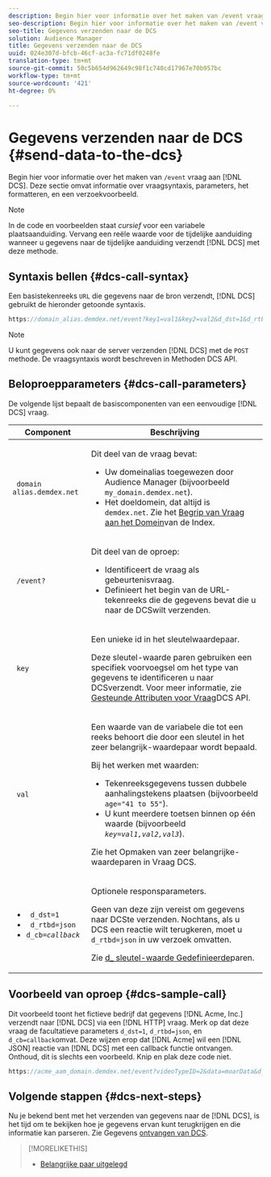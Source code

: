 ```yaml
---
description: Begin hier voor informatie over het maken van /event vraag aan DCS. Deze sectie omvat informatie over vraagsyntaxis, parameters, het formatteren, en een verzoekvoorbeeld.
seo-description: Begin hier voor informatie over het maken van /event vraag aan DCS. Deze sectie omvat informatie over vraagsyntaxis, parameters, het formatteren, en een verzoekvoorbeeld.
seo-title: Gegevens verzenden naar de DCS
solution: Audience Manager
title: Gegevens verzenden naar de DCS
uuid: 024e307d-bfcb-46cf-ac3a-fc71df0248fe
translation-type: tm+mt
source-git-commit: 50c5b654d962649c98f1c740cd17967e70b957bc
workflow-type: tm+mt
source-wordcount: '421'
ht-degree: 0%

---
```



# Gegevens verzenden naar de DCS {#send-data-to-the-dcs}

Begin hier voor informatie over het maken van `/event` vraag aan [!DNL DCS]. Deze sectie omvat informatie over vraagsyntaxis, parameters, het formatteren, en een verzoekvoorbeeld.

>[!NOTE]
>
>In de code en voorbeelden staat *cursief* voor een variabele plaatsaanduiding. Vervang een reële waarde voor de tijdelijke aanduiding wanneer u gegevens naar de tijdelijke aanduiding verzendt [!DNL DCS] met deze methode.

## Syntaxis bellen {#dcs-call-syntax}

Een basistekenreeks `URL` die gegevens naar de bron verzendt, [!DNL DCS] gebruikt de hieronder getoonde syntaxis.

```js
https://domain_alias.demdex.net/event?key1=val1&key2=val2&d_dst=1&d_rtbd=json&d_cb=callback
```

>[!NOTE]
>
>U kunt gegevens ook naar de server verzenden [!DNL DCS] met de `POST` methode. De vraagsyntaxis wordt beschreven in Methoden [](../../../api/dcs-intro/dcs-api-reference/dcs-api-methods.md)DCS API.

## Beloproepparameters {#dcs-call-parameters}

De volgende lijst bepaalt de basiscomponenten van een eenvoudige [!DNL DCS] vraag.

<table id="table_5F6A5B324EB848168543386516FBF384"> 
 <thead> 
  <tr> 
   <th colname="col1" class="entry"> Component </th> 
   <th colname="col2" class="entry"> Beschrijving </th> 
  </tr> 
 </thead>
 <tbody> 
  <tr> 
   <td colname="col1"> <p> <code> domain alias.demdex.net</code> </p> </td> 
   <td colname="col2"> <p>Dit deel van de vraag bevat: </p> <p> 
     <ul id="ul_3EDA9C7BA6794D06BCB07A75A9BD2372"> 
      <li id="li_74624CA78D6F4536A8164AE1FA1DECB9">Uw domeinalias toegewezen door <span class="keyword"> Audience Manager</span> (bijvoorbeeld <code> my_domain.demdex.net</code>). </li> 
      <li id="li_08ABE91CA247403AA480B3FB4BEF83BA">Het doeldomein, dat altijd is <code> demdex.net</code>. Zie het <a href="../../../reference/demdex-calls.md"> Begrip van Vraag aan het Domein</a>van de Index. </li> 
     </ul> </p> </td> 
  </tr> 
  <tr> 
   <td colname="col1"> <p> <code> /event?</code> </p> </td> 
   <td colname="col2"> <p>Dit deel van de oproep: </p> <p> 
     <ul id="ul_6332444A305A4F12A7CBE471CA508516"> 
      <li id="li_1C5C111B2B0E4621B3FC0C20D6516041">Identificeert de vraag als gebeurtenisvraag. </li> 
      <li id="li_DBCE9B1C70604A629ECD7AC0A9052198">Definieert het begin van de URL-tekenreeks die de gegevens bevat die u naar de <span class="wintitle"> DCS</span>wilt verzenden. </li> 
     </ul> </p> </td> 
  </tr> 
  <tr> 
   <td colname="col1"> <p> <code> key</code> </p> </td> 
   <td colname="col2"> <p>Een unieke id in het sleutelwaardepaar. </p> <p>Deze sleutel-waarde paren gebruiken een specifiek voorvoegsel om het type van gegevens te identificeren u naar <span class="wintitle"> DCS</span>verzendt. Voor meer informatie, zie <a href="../../../api/dcs-intro/dcs-api-reference/dcs-keys.md"> Gesteunde Attributen voor Vraag</a>DCS API. </p> </td> 
  </tr> 
  <tr> 
   <td colname="col1"> <p> <code> val</code> </p> </td> 
   <td colname="col2"> <p>Een waarde van de variabele die tot een reeks behoort die door een sleutel in het zeer belangrijk-waardepaar wordt bepaald. </p> <p>Bij het werken met waarden: </p> <p> 
     <ul id="ul_624DC78759F74AD8920220058E54E083"> 
      <li id="li_091E5B4820EC4A93B775433E428E74AB">Tekenreeksgegevens tussen dubbele aanhalingstekens plaatsen (bijvoorbeeld <code> age="41 to 55"</code>). </li> 
      <li id="li_C558E3BA6EE34413BBBB962D4CD0D10E">U kunt meerdere toetsen binnen op één waarde (bijvoorbeeld <i><code>key</i>=<i>val1,val2,val3</i></code></i>). </li> 
     </ul> </p> <p>Zie het Opmaken van zeer belangrijke-waardeparen in Vraag <a href="../../../api/dcs-intro/dcs-api-reference/dcs-key-format.md"></a>DCS. </p> </td>
  </tr> 
  <tr> 
   <td colname="col1"> <p> 
     <ul id="ul_36E2C1A0538D4D2C94DFC1335720A524"> 
      <li id="li_8902EED431CE4F0189A94868FA52DB1F"> <code> d_dst=1</code> </li> 
      <li id="li_4B6B29499D444E31808DE0A9AA0442D0"> <code> d_rtbd=json</code> </li> 
      <li id="li_3430CD0438604B83BE6437E6EC480816"> <code>d_cb=<i>callback</i></code> </li>
     </ul> </p> </td> 
   <td colname="col2"> <p>Optionele responsparameters. </p> <p> Geen van deze zijn vereist om gegevens naar <span class="wintitle"> DCS</span>te verzenden. Nochtans, als u <span class="wintitle"> DCS</span> een reactie wilt terugkeren, moet u <code> d_rtbd=json</code> in uw verzoek omvatten. </p> <p>Zie <a href="../../../api/dcs-intro/dcs-api-reference/dcs-keys.md#d-attributes"> d_ sleutel-waarde Gedefinieerde</a>paren. </p> </td> 
  </tr>
 </tbody>
</table>

## Voorbeeld van oproep {#dcs-sample-call}

Dit voorbeeld toont het fictieve bedrijf dat gegevens [!DNL Acme, Inc.] verzendt naar [!DNL DCS] via een [!DNL HTTP] vraag. Merk op dat deze vraag de facultatieve parameters `d_dst=1`, `d_rtbd=json`, en `d_cb=callback`omvat. Deze wijzen erop dat [!DNL Acme] wil een [!DNL JSON] reactie van [!DNL DCS] met een callback functie ontvangen. Onthoud, dit is slechts een voorbeeld. Knip en plak deze code niet.

```js
https://acme_aam_domain.demdex.net/event?videoTypeID=2&data=moarData&d_dst=1&d_rtbd=json&d_cb=acme_callback
```

## Volgende stappen {#dcs-next-steps}

Nu je bekend bent met het verzenden van gegevens naar de [!DNL DCS], is het tijd om te bekijken hoe je gegevens ervan kunt terugkrijgen en die informatie kan parseren. Zie Gegevens [ontvangen van DCS](../../../api/dcs-intro/dcs-event-calls/dcs-url-receive.md).

>[!MORELIKETHIS]
>
>* [Belangrijke paar uitgelegd](../../../reference/key-value-pairs-explained.md)

